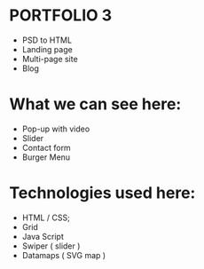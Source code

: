 # PORTFOLIO 3
- PSD to HTML
- Landing page
- Multi-page site
- Blog

# What we can see here:
- Pop-up with video
- Slider
- Contact form
- Burger Menu

# Technologies used here:
- HTML / CSS;
- Grid
- Java Script
- Swiper ( slider )
- Datamaps ( SVG map )
